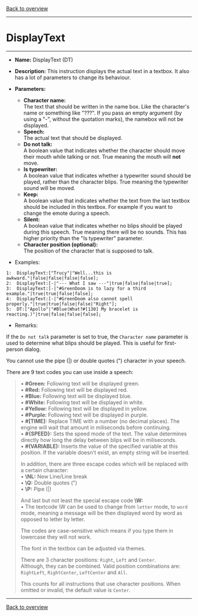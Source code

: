 [Back to overview](index.md)

---
# DisplayText
---
- **Name:** DisplayText (DT)
- **Description:** This instruction displays the actual text in a textbox. It also has a lot of parameters to change its behaviour.
- **Parameters:**
  - **Character name:**  
    The text that should be written in the name box. Like the character's name or something like "???". If you pass an empty argument (by using a "-", without the quotation marks), the namebox will not be displayed.
  - **Speech:**  
    The actual text that should be displayed. 
  - **Do not talk:**  
    A boolean value that indicates whether the character should move their mouth while talking or not. True meaning the mouth will **not** move.
  - **Is typewriter:**  
    A boolean value that indicates whether a typewriter sound should be played, rather than the character blips. True meaning the typewriter sound will be moved.
  - **Keep:**  
    A boolean value that indicates whether the text from the last textbox should be included in this textbox. For example if you want to change the emote during a speech.
  - **Silent:**  
    A boolean value that indicates whether no blips should be played during this speech. True meaning there will be no sounds. This has higher priority than the "Is typewriter" parameter.
  - **Character position (optional):**  
    The position of the character that is supposed to talk.
 
- Examples:
```
1:  DisplayText:["Trucy"|"Well...this is awkward."|false|false|false|false];
2:  DisplayText:[-|"--- What I saw ---"|true|false|false|true];
3:  DisplayText:[-|"#GreenDoom is to lazy for a third example."|true|true|false|false];
4:  DisplayText:[-|"#GreenDoom also cannot spell properly."|true|true|false|false|"Right"];
5:  DT:["Apollo"|"#Blue(What?#[130] My bracelet is reacting.)"|true|false|false|false];
```

- Remarks:
> 
If the `Do not talk` parameter is set to true, the `Character name` parameter is used to determine what blips should be played. This is useful for first-person dialog.  
>
You cannot use the pipe (\|) or double quotes (") character in your speech.  
> 
There are 9 text codes you can use inside a speech:  
> • **#Green:** Following text will be displayed green.  
> • **#Red:** Following text will be displayed red.  
> • **#Blue:** Following text will be displayed blue.  
> • **#White:** Following text will be displayed in white.  
> • **#Yellow:** Following text will be displayed in yellow.  
> • **#Purple:** Following text will be displayed in purple.  
> • **#[TIME]:** Replace TIME with a number (no decimal places). The engine will wait that amount in miliseconds before continuing.  
> • **#{SPEED}:** Sets the speed mode of the text. The value determines directly how long the delay between blips will be in miliseconds.  
> • **#(VARIABLE):** Inserts the value of the specified variable at this position. If the variable doesn't exist, an empty string will be inserted.  
> 
> In addition, there are three escape codes which will be replaced with a certain character:  
> • **\NL:** New Line/Line break  
> • **\Q:** Double quotes (")  
> • **\P:** Pipe (\|)    
> 
> And last but not least the special escape code **\W:**  
> • The textcode \W can be used to change from `letter` mode, to `word` mode, meaning a message will be then displayed word by word as opposed to letter by letter.  
> 
> The codes are case-sensitive which means if you type them in lowercase they will not work.  
> 
> The font in the textbox can be adjusted via themes.  
> 
> There are 3 character positions: `Right`, `Left` and `Center`.  
> Although, they can be combined. Valid position combinations are: `RightLeft`, `RightCenter`, `LeftCenter` and `All`.
> 
> This counts for all instructions that use character positions. When omitted or invalid, the default value is `Center`.

---
[Back to overview](index.md)